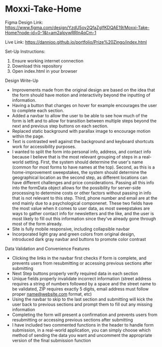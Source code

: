 # Moxxi-Take-Home

Figma Design Link: https://www.figma.com/design/YzdU5ov2QfaZglfKDQAE19/Moxxi-Take-Home?node-id=0-1&t=am2aIpywRRIn4qCm-1

Live Link: https://dannioo.github.io/portfolio/Prize%20Zingo/index.html

Set-Up Instructions:
1. Ensure working internet connection
2. Download this repository
3. Open index.html in your browser

Design Write-Up
* Improvements made from the original design are based on the idea that the form should have motion and interactivity beyond the inputting of information.
* Having a button that changes on hover for example encourages the user to complete each section.
* Added a navbar to allow the user to be able to see how much of the form is left and to allow for transition between multiple steps beyond the next and previous step buttons on each section.
* Replaced static background with parallax image to encourage motion within the page.
* Text is contrasted well against the background and keyboard shortcuts work for accessibility purposes.
* I wanted to split the form into personal info, address, and contact info because I believe that is the most relevant grouping of steps in a real-world setting. First, the system should determine the user's name (common for most forms to have names at the top). Second, as this is a home-improvement sweepstakes, the system should determine the geographical location as the second step, as different locations can have different challenges and price considerations. Passing all this info into the formData object allows for the possibility for server-side processing to determine costs or other factors without passing in info that is not relevant to this step. Third, phone number and email are at the end mainly due to a psychological componenet. These two fields have the most value when it comes to user data, as most sweepstakes are ways to gather contact info for newsletters and the like, and the user is most likely to fill out this information since they've already gone through most of the form already.
* Site is fully mobile responsive, including collapsible navbar
* Incorporated light gray and green colors from original design, introduced dark gray navbar and buttons to promote color contrast

Data Validation and Convenience Features
* Clicking the links in the navbar first checks if form is complete, and prevents users from resubmitting or accessing previous sections after submitting
* Next Step buttons properly verify required data in each section
* Unique fields properly invalidate incorrect information (street address requires a string of numbers followed by a space and the street name to be validated, ZIP requires exactly 5 digits, email address must follow proper name@website.com format, etc)
* Using the navbar to skip to the last section and submitting will kick the user back to previous sections and prompt them to fill out any missing information
* Completing the form will present a confirmation and prevents users from resubmitting or accessing previous sections after submitting
* I have included two commented functions in the header to handle form submission, in a real-world application, you can simply choose which method of sending the data you want and uncomment the appropriate version of the final submission function
